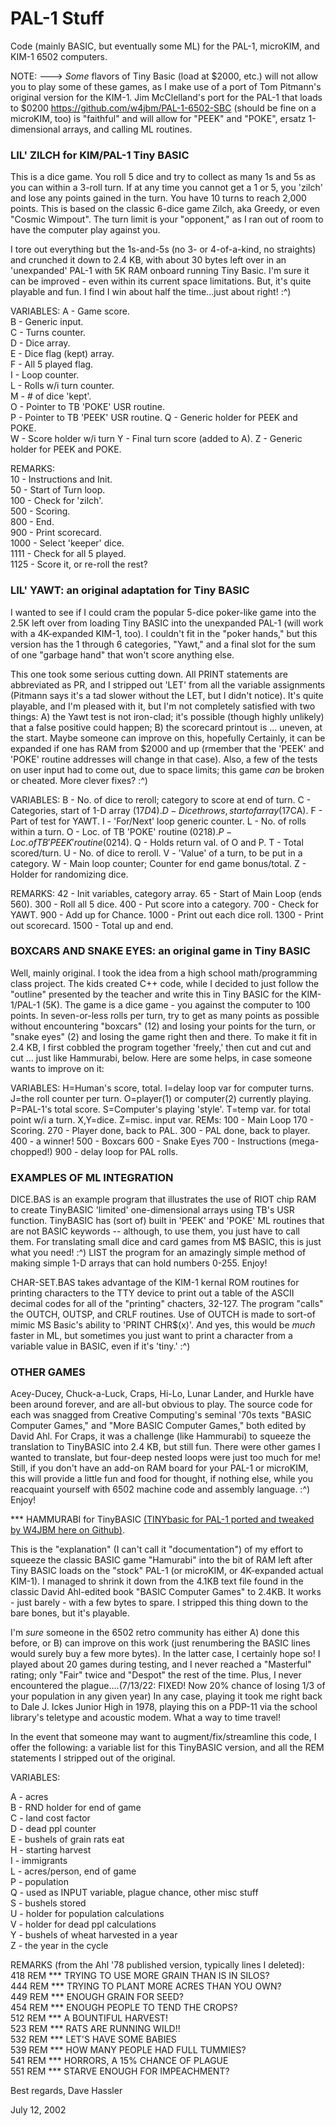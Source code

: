 # PAL-1 Stuff

Code (mainly BASIC, but eventually some ML) for the PAL-1, microKIM, and KIM-1 6502 computers.  

NOTE: ---> *Some* flavors of Tiny Basic (load at $2000, etc.) will not allow you to play some of these games, as I make use of a port of Tom Pitmann's original version for the KIM-1.  Jim McClelland's port for the PAL-1 that loads to $0200 https://github.com/w4jbm/PAL-1-6502-SBC (should be fine on a microKIM, too) is "faithful" and will allow for "PEEK" and "POKE", ersatz 1-dimensional arrays, and calling ML routines.

### LIL' ZILCH for KIM/PAL-1 Tiny BASIC

   This is a dice game. You roll 5 dice and try to collect as many 1s and 5s as you can within a 3-roll turn. If at any time you cannot get a 1 or 5, you 'zilch' and lose any points gained in the turn. You have 10 turns to reach 2,000 points. This is based on the classic 6-dice game Zilch, aka Greedy, or even "Cosmic Wimpout".  The turn limit is your "opponent," as I ran out of room to have the computer play against you.

   I tore out everything but the 1s-and-5s (no 3- or 4-of-a-kind, no straights) and crunched it down to 2.4 KB, with about 30 bytes left over in an 'unexpanded' PAL-1 with 5K RAM onboard running Tiny Basic.  I'm sure it can be improved - even within its current space limitations.  But, it's quite playable and fun.  I find I win about half the time...just about right!  :^)

VARIABLES:
A - Game score.  
B - Generic input.  
C - Turns counter.  
D - Dice array.  
E - Dice flag (kept) array.  
F - All 5 played flag.  
I - Loop counter.  
L - Rolls w/i turn counter.  
M - # of dice 'kept'.  
O - Pointer to TB 'POKE' USR routine.  
P - Pointer to TB 'PEEK' USR routine.
Q - Generic holder for PEEK and POKE.  
W - Score holder w/i turn
Y - Final turn score (added to A).
Z - Generic holder for PEEK and POKE.  

REMARKS:  
10 - Instructions and Init.  
50 - Start of Turn loop.  
100 - Check for 'zilch'.  
500 - Scoring.  
800 - End.  
900 - Print scorecard.  
1000 - Select 'keeper' dice.  
1111 - Check for all 5 played.  
1125 - Score it, or re-roll the rest?

### LIL' YAWT: an original adaptation for Tiny BASIC

   I wanted to see if I could cram the popular 5-dice poker-like game into the 2.5K left over from loading Tiny BASIC into the unexpanded PAL-1 (will work with a 4K-expanded KIM-1, too).  I couldn't fit in the "poker hands," but this version has the 1 through 6 categories, "Yawt," and a final slot for the sum of one "garbage hand" that won't score anything else.
   
   This one took some serious cutting down.  All PRINT statements are abbreviated as PR, and I stripped out 'LET' from all the variable assignments (Pitmann says it's a tad slower without the LET, but I didn't notice).  It's quite playable, and I'm pleased with it, but I'm not completely satisfied with two things: A) the Yawt test is not iron-clad; it's possible (though highly unlikely) that a false positive could happen; B) the scorecard printout is ... uneven, at the start.  Maybe someone can improve on this, hopefully  Certainly, it can be expanded if one has RAM from $2000 and up (rmember that the 'PEEK' and 'POKE' routine addresses will change in that case).  Also, a few of the tests on user input had to come out, due to space limits; this game _can_ be broken or cheated.  More clever fixes?  :^)
   
   VARIABLES: B - No. of dice to reroll; category to score at end of turn.  C - Categories, start of 1-D array ($17D4).  D - Dice throws, start of array ($17CA).  F - Part of test for YAWT.  I - 'For/Next' loop generic counter.  L - No. of rolls within a turn.  O - Loc. of TB 'POKE' routine ($0218).  P - Loc. of TB 'PEEK' routine ($0214).  Q - Holds return val. of O and P.  T - Total scored/turn.  U - No. of dice to reroll.  V - 'Value' of a turn, to be put in a category.  W - Main loop counter; Counter for end game bonus/total.  Z - Holder for randomizing dice.
   
   REMARKS: 42 - Init variables, category array.  65 - Start of Main Loop (ends 560).  300 - Roll all 5 dice.  400 - Put score into a category.  700 - Check for YAWT.  900 - Add up for Chance.  1000 - Print out each dice roll.  1300 - Print out scorecard.  1500 - Total up and end.

### BOXCARS AND SNAKE EYES: an original game in Tiny BASIC 

   Well, mainly original.  I took the idea from a high school math/programming class project.  The kids created C++ code, while I decided to just follow the "outline" presented by the teacher and write this in Tiny BASIC for the KIM-1/PAL-1 (5K).  The game is a dice game - you against the computer to 100 points.  In seven-or-less rolls per turn, try to get as many points as possible without encountering "boxcars" (12) and losing your points for the turn, or "snake eyes" (2) and losing the game right then and there.  To make it fit in 2.4 KB, I first cobbled the program together 'freely,' then cut and cut and cut ... just like Hammurabi, below.  Here are some helps, in case someone wants to improve on it:

   VARIABLES: H=Human's score, total. I=delay loop var for computer turns. J=the roll counter per turn. O=player(1) or computer(2) currently playing. P=PAL-1's total score. S=Computer's playing 'style'. T=temp var. for total point w/i a turn. X,Y=dice. Z=misc. input var.
REMs:  100 - Main Loop  170 - Scoring.  270 - Player done, back to PAL.  300 - PAL done, back to player.  400 - a winner!  500 - Boxcars  600 - Snake Eyes  700 - Instructions (mega-chopped!)  900 - delay loop for PAL rolls.

### EXAMPLES OF ML INTEGRATION

   DICE.BAS is an example program that illustrates the use of RIOT chip RAM to create TinyBASIC 'limited' one-dimensional arrays using TB's USR function.  TinyBASIC has (sort of) built in 'PEEK' and 'POKE' ML routines that are not BASIC keywords -- although, to use them, you just have to call them.  For translating small dice and card games from M$ BASIC, this is just what you need!  :^)  LIST the program for an amazingly simple method of making simple 1-D arrays that can hold numbers 0-255.  Enjoy!
   
   CHAR-SET.BAS takes advantage of the KIM-1 kernal ROM routines for printing characters to the TTY device to print out a table of the ASCII decimal codes for all of the "printing" chacters, 32-127.  The program "calls" the OUTCH, OUTSP, and CRLF routines.  Use of OUTCH is made to sort-of mimic MS Basic's ability to 'PRINT CHR$(x)'.  And yes, this would be *much* faster in ML, but sometimes you just want to print a character from a variable value in BASIC, even if it's 'tiny.'  :^)

### OTHER GAMES
   Acey-Ducey, Chuck-a-Luck, Craps, Hi-Lo, Lunar Lander, and Hurkle have been around forever, and are all-but obvious to play. The source code for each was snagged from Creative Computing's seminal '70s texts "BASIC Computer Games," and "More BASIC Computer Games," both edited by David Ahl.  For Craps, it was a challenge (like Hammurabi) to squeeze the translation to TinyBASIC into 2.4 KB, but still fun. There were other games I wanted to translate, but four-deep nested loops were just too much for me!  Still, if you don't have an add-on RAM board for your PAL-1 or microKIM, this will provide a little fun and food for thought, if nothing else, while you reacquaint yourself with 6502 machine code and assembly language.  :^)  Enjoy!

   *** HAMMURABI for TinyBASIC [(TINYbasic for PAL-1 ported and tweaked by W4JBM here on Github)](https://github.com/w4jbm/PAL-1-6502-SBC).


   This is the "explanation" (I can't call it "documentation") of my effort to squeeze the classic BASIC game "Hamurabi" into the bit of RAM left after Tiny BASIC loads on the "stock" PAL-1 (or microKIM, or 4K-expanded actual KIM-1).  I managed to shrink it down from the 4.1KB text file found in the classic David Ahl-edited book "BASIC Computer Games" to 2.4KB.  It works - just barely - with a few bytes to spare.  I stripped this thing down to the bare bones, but it's playable.

   I'm *sure* someone in the 6502 retro community has either A) done this before, or B) can improve on this work (just renumbering the BASIC lines would surely buy a few more bytes).  In the latter case, I certainly hope so!  I played about 20 games during testing, and I never reached a "Masterful" rating; only "Fair" twice and "Despot" the rest of the time.  Plus, I never encountered the plague....(7/13/22: FIXED! Now 20% chance of losing 1/3 of your population in any given year)  In any case, playing it took me right back to Dale J. Ickes Junior High in 1978, playing this on a PDP-11 via the school library's teletype and acoustic modem.  What a way to time travel!

   In the event that someone may want to augment/fix/streamline this code, I offer the following: a variable list for this TinyBASIC version, and all the REM statements I stripped out of the original.

VARIABLES:

A - acres  
B - RND holder for end of game  
C - land cost factor  
D - dead ppl counter  
E - bushels of grain rats eat  
H - starting harvest  
I - immigrants  
L - acres/person, end of game  
P - population  
Q - used as INPUT variable, plague chance, other misc stuff  
S - bushels stored  
U - holder for population calculations  
V - holder for dead ppl calculations  
Y - bushels of wheat harvested in a year  
Z - the year in the cycle  


REMARKS (from the Ahl '78 published version, typically lines I deleted):  
418 REM *** TRYING TO USE MORE GRAIN THAN IS IN SILOS?  
444 REM *** TRYING TO PLANT MORE ACRES THAN YOU OWN?  
449 REM *** ENOUGH GRAIN FOR SEED?  
454 REM *** ENOUGH PEOPLE TO TEND THE CROPS?  
512 REM *** A BOUNTIFUL HARVEST!  
523 REM *** RATS ARE RUNNING WILD!!  
532 REM *** LET'S HAVE SOME BABIES  
539 REM *** HOW MANY PEOPLE HAD FULL TUMMIES?  
541 REM *** HORRORS, A 15% CHANCE OF PLAGUE  
551 REM *** STARVE ENOUGH FOR IMPEACHMENT?


Best regards, 
Dave Hassler

July 12, 2002
